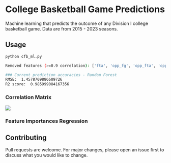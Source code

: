 # College Basketball Game Predictions

Machine learning that predicts the outcome of any Division I college basketball game. Data are from 2015 - 2023 seasons.

## Usage

```python
python cfb_ml.py
```

```bash
Removed features (>=0.9 correlation): ['fta', 'opp_fg', 'opp_fta', 'opp_pf', 'def_rtg', 'fta_per_fga_pct', 'fg3a_per_fga_pct', 'ts_pct', 'stl_pct', 'blk_pct', 'efg_pct', 'tov_pct', 'orb_pct', 'ft_rate', 'opp_efg_pct', 'opp_tov_pct', 'drb_pct', 'opp_ft_rate']

### Current prediction accuracies - Random Forest
RMSE:  1.4578709886609726
R2 score:  0.985999084167356
```
### Correlation Matrix
![](https://github.com/bszek213/cbb_machine_learning/blob/dev/correlations.png)

### Feature Importances Regression

## Contributing
Pull requests are welcome. For major changes, please open an issue first to discuss what you would like to change.
